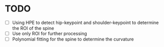 # TODO
- [ ] Using HPE to detect hip-keypoint and shoulder-keypoint to determine the ROI of the spine
- [ ] Use only ROI for further processing 
- [ ] Polynomial fitting for the spine to determine the curvature